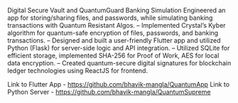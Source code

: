 Digital Secure Vault and QuantumGuard Banking Simulation
Engineered an app for storing/sharing files, and passwords, while simulating banking transactions with Quantum Resistant Algos.
– Implemented Crystal’s Kyber algorithm for quantum-safe encryption of files, passwords, and banking transactions.
– Designed and built a user-friendly Flutter app and utilized Python (Flask) for server-side logic and API integration.
– Utilized SQLite for efficient storage, implemented SHA-256 for Proof of Work, AES for local data encryption.
– Created quantum-secure digital signatures for blockchain ledger technologies using ReactJS for frontend.

Link to Flutter App - https://github.com/bhavik-mangla/QuantumApp
Link to Python Server - https://github.com/bhavik-mangla/QuantumSupreme
